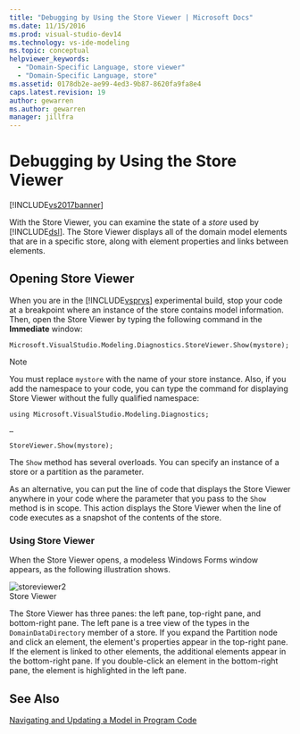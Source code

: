 ```yaml
---
title: "Debugging by Using the Store Viewer | Microsoft Docs"
ms.date: 11/15/2016
ms.prod: visual-studio-dev14
ms.technology: vs-ide-modeling
ms.topic: conceptual
helpviewer_keywords: 
  - "Domain-Specific Language, store viewer"
  - "Domain-Specific Language, store"
ms.assetid: 0178db2e-ae99-4ed3-9b87-8620fa9fa8e4
caps.latest.revision: 19
author: gewarren
ms.author: gewarren
manager: jillfra
---
```

# Debugging by Using the Store Viewer
[!INCLUDE[vs2017banner](../includes/vs2017banner.md)]

With the Store Viewer, you can examine the state of a *store* used by [!INCLUDE[dsl](../includes/dsl-md.md)]. The Store Viewer displays all of the domain model elements that are in a specific store, along with element properties and links between elements.  
  
## Opening Store Viewer  
 When you are in the [!INCLUDE[vsprvs](../includes/vsprvs-md.md)] experimental build, stop your code at a breakpoint where an instance of the store contains model information. Then, open the Store Viewer by typing the following command in the **Immediate** window:  
  
```  
Microsoft.VisualStudio.Modeling.Diagnostics.StoreViewer.Show(mystore);  
```  
  
> [!NOTE]
> You must replace `mystore` with the name of your store instance. Also, if you add the namespace to your code, you can type the command for displaying Store Viewer without the fully qualified namespace:  
>   
> `using Microsoft.VisualStudio.Modeling.Diagnostics;`  
>   
> `…`  
>   
> `StoreViewer.Show(mystore);`  
  
 The `Show` method has several overloads. You can specify an instance of a store or a partition as the parameter.  
  
 As an alternative, you can put the line of code that displays the Store Viewer anywhere in your code where the parameter that you pass to the `Show` method is in scope. This action displays the Store Viewer when the line of code executes as a snapshot of the contents of the store.  
  
### Using Store Viewer  
 When the Store Viewer opens, a modeless Windows Forms window appears, as the following illustration shows.  
  
 ![](../modeling/media/storeviewer2.png "storeviewer2")  
Store Viewer  
  
 The Store Viewer has three panes: the left pane, top-right pane, and bottom-right pane. The left pane is a tree view of the types in the `DomainDataDirectory` member of a store. If you expand the Partition node and click an element, the element's properties appear in the top-right pane. If the element is linked to other elements, the additional elements appear in the bottom-right pane. If you double-click an element in the bottom-right pane, the element is highlighted in the left pane.  
  
## See Also  
 [Navigating and Updating a Model in Program Code](../modeling/navigating-and-updating-a-model-in-program-code.md)
